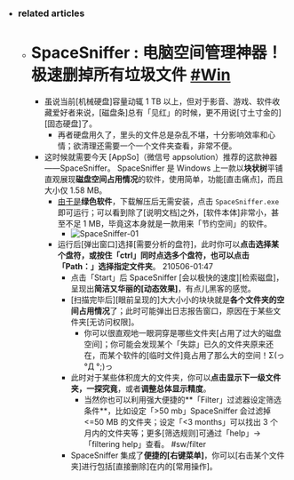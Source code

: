 - ### related articles
    - # SpaceSniffer : 电脑空间管理神器！极速删掉所有垃圾文件 [#Win](https://www.ifanr.com/app/786150)
        - 虽说当前[机械硬盘]容量动辄 1 TB 以上，但对于影音、游戏、软件收藏爱好者来说，[磁盘条]总有「见红」的时候，更不用说[寸土寸金的][固态硬盘]了。
            - 再者硬盘用久了，里头的文件总是杂乱不堪，十分影响效率和心情；欲清理还需要一个一个文件夹查看，非常不便。
        - 这时候就需要今天 [AppSo]（微信号 appsolution）推荐的这款神器——SpaceSniffer。 SpaceSniffer 是 Windows 上一款以**块状树**平铺直观展现**磁盘空间占用情况**的软件，使用简单，功能[直击痛点]，而且大小仅 1.58 MB。
            - [由于是](((MfGFfL1pb)))**绿色软件**，下载解压后无需安装，点击 `SpaceSniffer.exe` 即可运行；可以看到除了[说明文档]之外，[软件本体]非常小，甚至不足 1 MB，毕竟这本身就是一款用来「节约空间」的软件。
                - ![SpaceSniffer-01](https://s3.ifanr.com/wp-content/uploads/2017/02/2-8.jpg)
            - 运行后[弹出窗口]选择[需要分析的盘符]，此时你可以**点击选择某个盘符，或按住「ctrl」同时点选多个盘符，也可以点击「Path：」选择指定文件夹**。
210506-01:47
                - 点击「Start」后 SpaceSniffer [会以极快的速度][检索磁盘]，呈现出**简洁又华丽的[动态效果]**，有点儿黑客的感觉。
                - [扫描完毕后][眼前呈现的]大大小小的块块就是**各个文件夹的空间占用情况**了；此时可能弹出日志报告窗口，原因在于某些文件夹[无访问权限]。
                    - 你可以很直观地一眼洞穿是哪些文件夹[占用了过大的磁盘空间]；你可能会发现某个「失踪」已久的文件夹原来还在，而某个软件的[临时文件]竟占用了那么大的空间！Σ(っ °Д °;)っ
                - 此时对于某些体积庞大的文件夹，你可以**点击显示下一级文件夹，一探究竟**，或者**调整总体显示精度**。
                    - 当然你也可以利用强大便捷的**「Filter」过滤器设定筛选条件**，比如设定「>50 mb」SpaceSniffer 会过滤掉 <=50 MB 的文件夹；设定「<3 months」可以找出 3 个月内的文件夹等；更多[筛选规则]可通过「help」→「filtering help」查看。 #sw/filter
                - SpaceSniffer 集成了**便捷的[右键菜单]**，你可以[右击某个文件夹]进行包括[直接删除]在内的[常用操作]。
